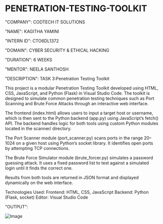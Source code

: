 # PENETRATION-TESTING-TOOLKIT

"COMPANY": CODTECH IT SOLUTIONS

"NAME": KAGITHA YAMINI

"INTERN ID": CTO6DL1372

"DOMAIN": CYBER SECURITY & ETHICAL HACKING

"DURATION": 6 WEEKS

"MENTOR": NEELA SANTHOSH

"DESCRIPTION": TASK 3:Penetration Testing Toolkit

This project is a modular Penetration Testing Toolkit developed using HTML, CSS, JavaScript, and Python (Flask) in Visual Studio Code. The toolkit is designed to simulate common penetration testing techniques such as Port Scanning and Brute Force Attacks through an interactive web interface.

The frontend (index.html) allows users to input a target host or username, which is then sent to the Python backend (app.py) using JavaScript’s fetch() API. The backend handles logic for both tools using custom Python modules located in the scanner/ directory.

The Port Scanner module (port_scanner.py) scans ports in the range 20–1024 on a given host using Python’s socket library. It identifies open ports by attempting TCP connections.

The Brute Force Simulator module (brute_forcer.py) simulates a password guessing attack. It uses a fixed password list to test against a simulated login until it finds the correct one.

Results from both tools are returned in JSON format and displayed dynamically on the web interface.

Technologies Used:
Frontend: HTML, CSS, JavaScript
Backend: Python (Flask, socket)
Editor: Visual Studio Code

"OUTPUT":

![Image](https://github.com/user-attachments/assets/878873ea-be0a-4c81-b2f9-beda0f2d7344)
